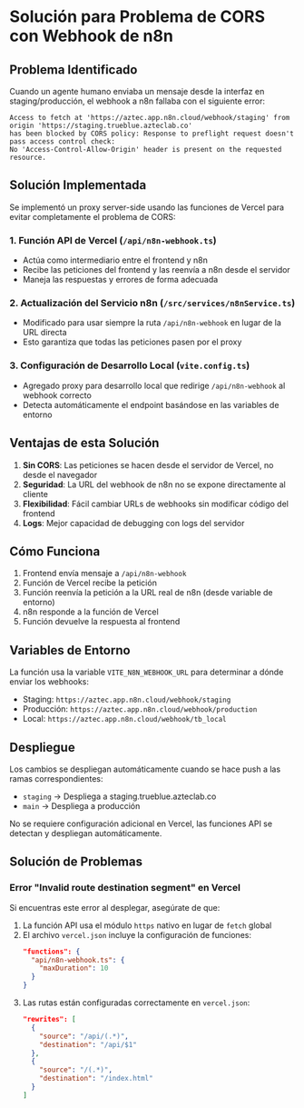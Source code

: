 # Solución para Problema de CORS con Webhook de n8n

## Problema Identificado

Cuando un agente humano enviaba un mensaje desde la interfaz en staging/producción, el webhook a n8n fallaba con el siguiente error:

```
Access to fetch at 'https://aztec.app.n8n.cloud/webhook/staging' from origin 'https://staging.trueblue.azteclab.co' 
has been blocked by CORS policy: Response to preflight request doesn't pass access control check: 
No 'Access-Control-Allow-Origin' header is present on the requested resource.
```

## Solución Implementada

Se implementó un proxy server-side usando las funciones de Vercel para evitar completamente el problema de CORS:

### 1. Función API de Vercel (`/api/n8n-webhook.ts`)
- Actúa como intermediario entre el frontend y n8n
- Recibe las peticiones del frontend y las reenvía a n8n desde el servidor
- Maneja las respuestas y errores de forma adecuada

### 2. Actualización del Servicio n8n (`/src/services/n8nService.ts`)
- Modificado para usar siempre la ruta `/api/n8n-webhook` en lugar de la URL directa
- Esto garantiza que todas las peticiones pasen por el proxy

### 3. Configuración de Desarrollo Local (`vite.config.ts`)
- Agregado proxy para desarrollo local que redirige `/api/n8n-webhook` al webhook correcto
- Detecta automáticamente el endpoint basándose en las variables de entorno

## Ventajas de esta Solución

1. **Sin CORS**: Las peticiones se hacen desde el servidor de Vercel, no desde el navegador
2. **Seguridad**: La URL del webhook de n8n no se expone directamente al cliente
3. **Flexibilidad**: Fácil cambiar URLs de webhooks sin modificar código del frontend
4. **Logs**: Mejor capacidad de debugging con logs del servidor

## Cómo Funciona

1. Frontend envía mensaje a `/api/n8n-webhook`
2. Función de Vercel recibe la petición
3. Función reenvía la petición a la URL real de n8n (desde variable de entorno)
4. n8n responde a la función de Vercel
5. Función devuelve la respuesta al frontend

## Variables de Entorno

La función usa la variable `VITE_N8N_WEBHOOK_URL` para determinar a dónde enviar los webhooks:
- Staging: `https://aztec.app.n8n.cloud/webhook/staging`
- Producción: `https://aztec.app.n8n.cloud/webhook/production`
- Local: `https://aztec.app.n8n.cloud/webhook/tb_local`

## Despliegue

Los cambios se despliegan automáticamente cuando se hace push a las ramas correspondientes:
- `staging` → Despliega a staging.trueblue.azteclab.co
- `main` → Despliega a producción

No se requiere configuración adicional en Vercel, las funciones API se detectan y despliegan automáticamente.

## Solución de Problemas

### Error "Invalid route destination segment" en Vercel

Si encuentras este error al desplegar, asegúrate de que:

1. La función API usa el módulo `https` nativo en lugar de `fetch` global
2. El archivo `vercel.json` incluye la configuración de funciones:
   ```json
   "functions": {
     "api/n8n-webhook.ts": {
       "maxDuration": 10
     }
   }
   ```
3. Las rutas están configuradas correctamente en `vercel.json`:
   ```json
   "rewrites": [
     {
       "source": "/api/(.*)",
       "destination": "/api/$1"
     },
     {
       "source": "/(.*)",
       "destination": "/index.html"
     }
   ]
   ```
